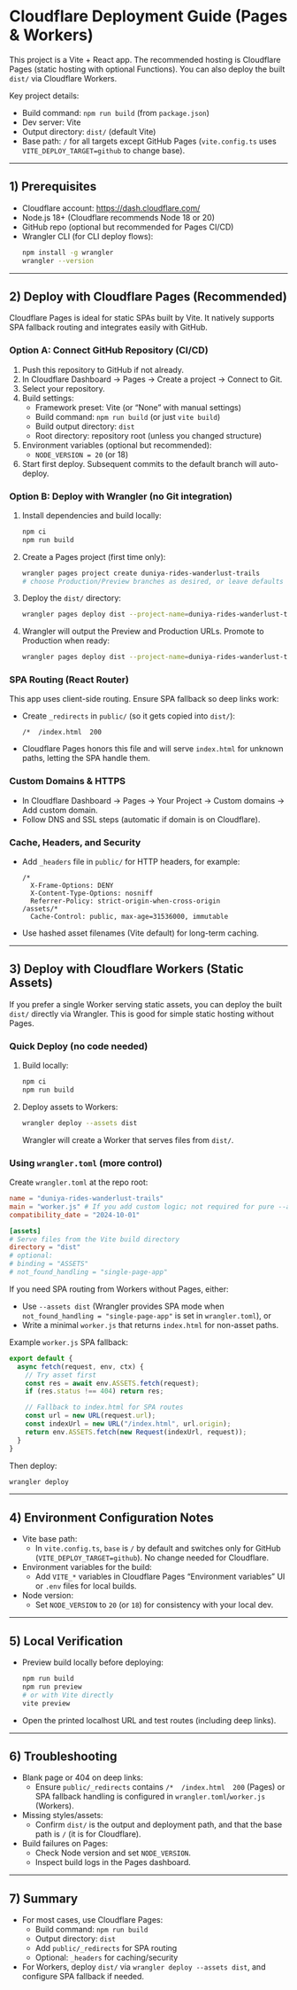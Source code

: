 # Cloudflare Deployment Guide (Pages & Workers)

This project is a Vite + React app. The recommended hosting is Cloudflare Pages (static hosting with optional Functions). You can also deploy the built `dist/` via Cloudflare Workers.

Key project details:
- Build command: `npm run build` (from `package.json`)
- Dev server: Vite
- Output directory: `dist/` (default Vite)
- Base path: `/` for all targets except GitHub Pages (`vite.config.ts` uses `VITE_DEPLOY_TARGET=github` to change base).

---

## 1) Prerequisites
- Cloudflare account: https://dash.cloudflare.com/
- Node.js 18+ (Cloudflare recommends Node 18 or 20)
- GitHub repo (optional but recommended for Pages CI/CD)
- Wrangler CLI (for CLI deploy flows):
  ```bash
  npm install -g wrangler
  wrangler --version
  ```

---

## 2) Deploy with Cloudflare Pages (Recommended)

Cloudflare Pages is ideal for static SPAs built by Vite. It natively supports SPA fallback routing and integrates easily with GitHub.

### Option A: Connect GitHub Repository (CI/CD)
1. Push this repository to GitHub if not already.
2. In Cloudflare Dashboard → Pages → Create a project → Connect to Git.
3. Select your repository.
4. Build settings:
   - Framework preset: Vite (or “None” with manual settings)
   - Build command: `npm run build` (or just `vite build`)
   - Build output directory: `dist`
   - Root directory: repository root (unless you changed structure)
5. Environment variables (optional but recommended):
   - `NODE_VERSION = 20` (or 18)
6. Start first deploy. Subsequent commits to the default branch will auto-deploy.

### Option B: Deploy with Wrangler (no Git integration)
1. Install dependencies and build locally:
   ```bash
   npm ci
   npm run build
   ```
2. Create a Pages project (first time only):
   ```bash
   wrangler pages project create duniya-rides-wanderlust-trails
   # choose Production/Preview branches as desired, or leave defaults
   ```
3. Deploy the `dist/` directory:
   ```bash
   wrangler pages deploy dist --project-name=duniya-rides-wanderlust-trails
   ```
4. Wrangler will output the Preview and Production URLs. Promote to Production when ready:
   ```bash
   wrangler pages deploy dist --project-name=duniya-rides-wanderlust-trails --branch=main
   ```

### SPA Routing (React Router)
This app uses client-side routing. Ensure SPA fallback so deep links work:
- Create `_redirects` in `public/` (so it gets copied into `dist/`):
  ```
  /*  /index.html  200
  ```
- Cloudflare Pages honors this file and will serve `index.html` for unknown paths, letting the SPA handle them.

### Custom Domains & HTTPS
- In Cloudflare Dashboard → Pages → Your Project → Custom domains → Add custom domain.
- Follow DNS and SSL steps (automatic if domain is on Cloudflare).

### Cache, Headers, and Security
- Add `_headers` file in `public/` for HTTP headers, for example:
  ```
  /*
    X-Frame-Options: DENY
    X-Content-Type-Options: nosniff
    Referrer-Policy: strict-origin-when-cross-origin
  /assets/*
    Cache-Control: public, max-age=31536000, immutable
  ```
- Use hashed asset filenames (Vite default) for long-term caching.

---

## 3) Deploy with Cloudflare Workers (Static Assets)

If you prefer a single Worker serving static assets, you can deploy the built `dist/` directly via Wrangler. This is good for simple static hosting without Pages.

### Quick Deploy (no code needed)
1. Build locally:
   ```bash
   npm ci
   npm run build
   ```
2. Deploy assets to Workers:
   ```bash
   wrangler deploy --assets dist
   ```
   Wrangler will create a Worker that serves files from `dist/`.

### Using `wrangler.toml` (more control)
Create `wrangler.toml` at the repo root:
```toml
name = "duniya-rides-wanderlust-trails"
main = "worker.js" # If you add custom logic; not required for pure --assets deploys
compatibility_date = "2024-10-01"

[assets]
# Serve files from the Vite build directory
directory = "dist"
# optional:
# binding = "ASSETS"
# not_found_handling = "single-page-app"
```

If you need SPA routing from Workers without Pages, either:
- Use `--assets dist` (Wrangler provides SPA mode when `not_found_handling = "single-page-app"` is set in `wrangler.toml`), or
- Write a minimal `worker.js` that returns `index.html` for non-asset paths.

Example `worker.js` SPA fallback:
```js
export default {
  async fetch(request, env, ctx) {
    // Try asset first
    const res = await env.ASSETS.fetch(request);
    if (res.status !== 404) return res;

    // Fallback to index.html for SPA routes
    const url = new URL(request.url);
    const indexUrl = new URL("/index.html", url.origin);
    return env.ASSETS.fetch(new Request(indexUrl, request));
  }
}
```
Then deploy:
```bash
wrangler deploy
```

---

## 4) Environment Configuration Notes
- Vite base path:
  - In `vite.config.ts`, `base` is `/` by default and switches only for GitHub (`VITE_DEPLOY_TARGET=github`). No change needed for Cloudflare.
- Environment variables for the build:
  - Add `VITE_*` variables in Cloudflare Pages “Environment variables” UI or `.env` files for local builds.
- Node version:
  - Set `NODE_VERSION` to `20` (or `18`) for consistency with your local dev.

---

## 5) Local Verification
- Preview build locally before deploying:
  ```bash
  npm run build
  npm run preview
  # or with Vite directly
  vite preview
  ```
- Open the printed localhost URL and test routes (including deep links).

---

## 6) Troubleshooting
- Blank page or 404 on deep links:
  - Ensure `public/_redirects` contains `/*  /index.html  200` (Pages) or SPA fallback handling is configured in `wrangler.toml`/`worker.js` (Workers).
- Missing styles/assets:
  - Confirm `dist/` is the output and deployment path, and that the base path is `/` (it is for Cloudflare).
- Build failures on Pages:
  - Check Node version and set `NODE_VERSION`.
  - Inspect build logs in the Pages dashboard.

---

## 7) Summary
- For most cases, use Cloudflare Pages:
  - Build command: `npm run build`
  - Output directory: `dist`
  - Add `public/_redirects` for SPA routing
  - Optional: `_headers` for caching/security
- For Workers, deploy `dist/` via `wrangler deploy --assets dist`, and configure SPA fallback if needed.
